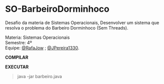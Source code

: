 # SO-BarbeiroDorminhoco
Desafio da materia de Sistemas Operacionais, Desenvolver um sistema que resolva o problema do Barbeiro Dorminhoco (Sem Threads).

Materia: Sistemas Operacionais</br>
Semestre: 4º <br>
Equipe: [@RafaJow](https://github.com/RafaJow) ; [@JPereira1330](https://github.com/JPereira1330).

**COMPILAR**

**EXECUTAR**
> java -jar barbeiro.java
